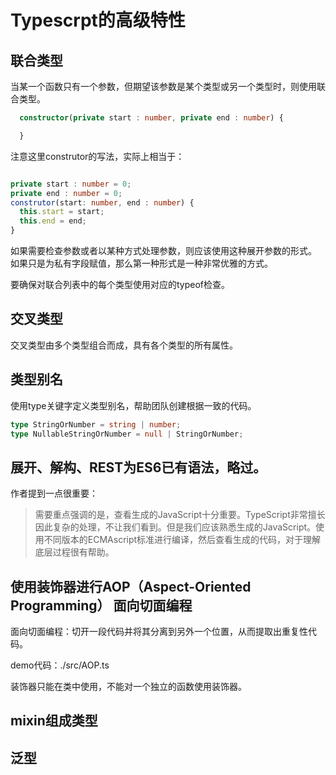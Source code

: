 # Typescrpt的高级特性

## 联合类型

当某一个函数只有一个参数，但期望该参数是某个类型或另一个类型时，则使用联合类型。

```typescript
  constructor(private start : number, private end : number) {

  }
```
注意这里construtor的写法，实际上相当于：
```typescript

private start : number = 0;
private end : number = 0;
construtor(start: number, end : number) {
  this.start = start;
  this.end = end;
}
```
如果需要检查参数或者以某种方式处理参数，则应该使用这种展开参数的形式。
如果只是为私有字段赋值，那么第一种形式是一种非常优雅的方式。

要确保对联合列表中的每个类型使用对应的typeof检查。


## 交叉类型

交叉类型由多个类型组合而成，具有各个类型的所有属性。

## 类型别名

使用type关键字定义类型别名，帮助团队创建根据一致的代码。

```typescript
type StringOrNumber = string | number;
type NullableStringOrNumber = null | StringOrNumber;
```

## 展开、解构、REST为ES6已有语法，略过。

作者提到一点很重要：

> 需要重点强调的是，查看生成的JavaScript十分重要。TypeScript非常擅长因此复杂的处理，不让我们看到。但是我们应该熟悉生成的JavaScript。使用不同版本的ECMAscript标准进行编译，然后查看生成的代码，对于理解底层过程很有帮助。


## 使用装饰器进行AOP（Aspect-Oriented Programming） 面向切面编程

面向切面编程：切开一段代码并将其分离到另外一个位置，从而提取出重复性代码。

demo代码：./src/AOP.ts

装饰器只能在类中使用，不能对一个独立的函数使用装饰器。


## mixin组成类型


## 泛型


